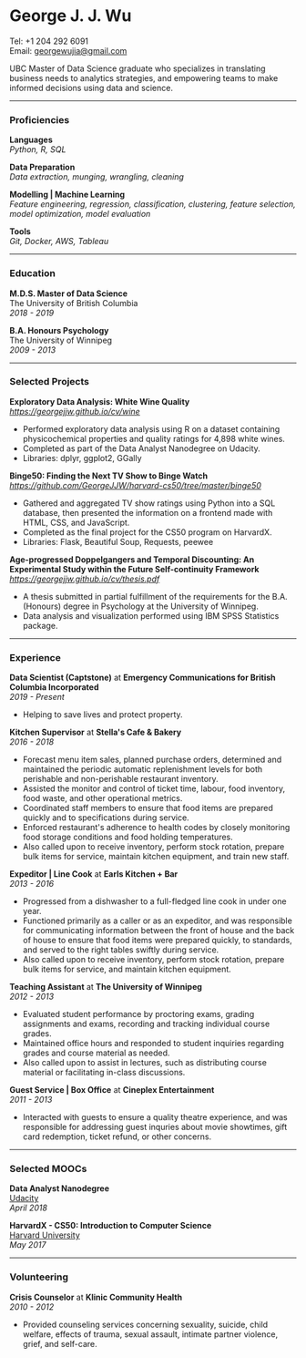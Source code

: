 # George J. J. Wu

Tel: +1 204 292 6091  
Email: georgewujia@gmail.com  

UBC Master of Data Science graduate who specializes in translating business needs to analytics strategies, and empowering teams to make informed decisions using data and science.

---

### Proficiencies

**Languages**  
_Python, R, SQL_

**Data Preparation**  
_Data extraction, munging, wrangling, cleaning_

**Modelling | Machine Learning**  
_Feature engineering, regression, classification, clustering, feature selection, model optimization, model evaluation_

**Tools**  
_Git, Docker, AWS, Tableau_

---

### Education

**M.D.S. Master of Data Science**  
The University of British Columbia   
_2018 - 2019_


**B.A. Honours Psychology**  
The University of Winnipeg  
_2009 - 2013_

---
 
### Selected Projects 

**Exploratory Data Analysis: White Wine Quality**  
_<https://georgejjw.github.io/cv/wine>_

* Performed exploratory data analysis using R on a dataset containing physicochemical properties and quality ratings for 4,898 white wines.
* Completed as part of the Data Analyst Nanodegree on Udacity.
* Libraries: dplyr, ggplot2, GGally

**Binge50: Finding the Next TV Show to Binge Watch**  
_<https://github.com/GeorgeJJW/harvard-cs50/tree/master/binge50>_

* Gathered and aggregated TV show ratings using Python into a SQL database, then presented the information on a frontend made with HTML, CSS, and JavaScript.
* Completed as the final project for the CS50 program on HarvardX.
* Libraries: Flask, Beautiful Soup, Requests, peewee

**Age-progressed Doppelgangers and Temporal Discounting: An Experimental Study within the Future Self-continuity Framework**  
_<https://georgejjw.github.io/cv/thesis.pdf>_

* A thesis submitted in partial fulfillment of the requirements for the B.A. (Honours) degree in Psychology at the University of Winnipeg.
* Data analysis and visualization performed using IBM SPSS Statistics package.

---

### Experience

**Data Scientist (Captstone)** at **Emergency Communications for British Columbia Incorporated**  
_2019 - Present_

* Helping to save lives and protect property.

**Kitchen Supervisor** at **Stella's Cafe & Bakery**  
_2016 - 2018_

* Forecast menu item sales, planned purchase orders, determined and maintained the periodic automatic replenishment levels for both perishable and non-perishable restaurant inventory.
* Assisted the monitor and control of ticket time, labour, food inventory, food waste, and other operational metrics.
* Coordinated staff members to ensure that food items are prepared quickly and to specifications during service. 
* Enforced restaurant's adherence to health codes by closely monitoring food storage conditions and food holding temperatures.
* Also called upon to receive inventory, perform stock rotation, prepare bulk items for service, maintain kitchen equipment, and train new staff.

**Expeditor | Line Cook** at **Earls Kitchen + Bar**  
_2013 - 2016_

* Progressed from a dishwasher to a full-fledged line cook in under one year.
* Functioned primarily as a caller or as an expeditor, and was responsible for communicating information between the front of house and the back of house to ensure that food items were prepared quickly, to standards, and served to the right tables swiftly during service.
* Also called upon to receive inventory, perform stock rotation, prepare bulk items for service, and maintain kitchen equipment.

**Teaching Assistant** at **The University of Winnipeg**  
_2012 - 2013_

* Evaluated student performance by proctoring exams, grading assignments and exams, recording and tracking individual course grades.
* Maintained office hours and responded to student inquiries regarding grades and course material as needed.
* Also called upon to assist in lectures, such as distributing course material or facilitating in-class discussions.

**Guest Service | Box Office** at **Cineplex Entertainment**  
_2011 - 2013_

* Interacted with guests to ensure a quality theatre experience, and was responsible for addressing guest inquries about movie showtimes, gift card redemption, ticket refund, or other concerns.

---

### Selected MOOCs

**Data Analyst Nanodegree**  
[Udacity](https://confirm.udacity.com/NKLPRYKM)  
_April 2018_

**HarvardX - CS50: Introduction to Computer Science**  
[Harvard University](https://courses.edx.org/certificates/e28baf03ed1f4a3f8f1a562da52b8804)  
_May 2017_

---

### Volunteering

**Crisis Counselor** at **Klinic Community Health**  
_2010 - 2012_

* Provided counseling services concerning sexuality, suicide, child welfare, effects of trauma, sexual assault, intimate partner violence, grief, and self-care.
